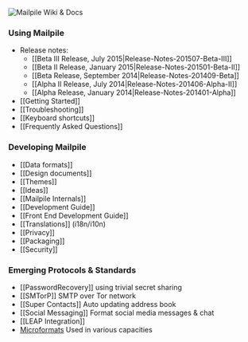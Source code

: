 ![Mailpile Wiki & Docs](https://raw.github.com/wiki/pagekite/Mailpile/images/Wiki-Docs.png)

### Using Mailpile

* Release notes:
   * [[Beta III Release, July 2015|Release-Notes-201507-Beta-III]]
   * [[Beta II Release, January 2015|Release-Notes-201501-Beta-II]]
   * [[Beta Release, September 2014|Release-Notes-201409-Beta]]
   * [[Alpha II Release, July 2014|Release-Notes-201406-Alpha-II]]
   * [[Alpha Release, January 2014|Release-Notes-201401-Alpha]]
* [[Getting Started]]
* [[Troubleshooting]]
* [[Keyboard shortcuts]]
* [[Frequently Asked Questions]]

### Developing Mailpile

* [[Data formats]]
* [[Design documents]]
* [[Themes]]
* [[Ideas]]
* [[Mailpile Internals]]
* [[Development Guide]]
* [[Front End Development Guide]]
* [[Translations]] (i18n/i10n)
* [[Privacy]]
* [[Packaging]]
* [[Security]]

### Emerging Protocols & Standards

* [[PasswordRecovery]] using trivial secret sharing
* [[SMTorP]] SMTP over Tor network
* [[Super Contacts]] Auto updating address book
* [[Social Messaging]] Format social media messages & chat
* [[LEAP Integration]]
* [Microformats](http://microformats.org) Used in various capacities
